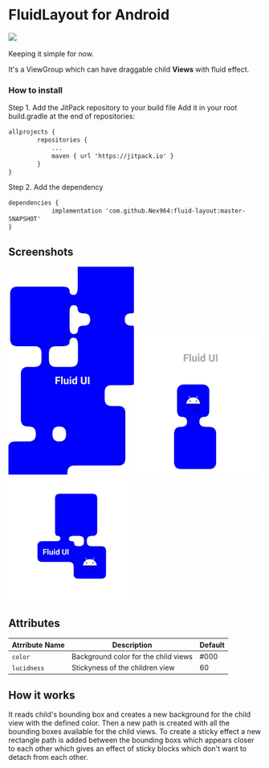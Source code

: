 # FluidLayout for Android
[![](https://jitpack.io/v/Nex964/fluid-layout.svg)](https://jitpack.io/#Nex964/fluid-layout)

Keeping it simple for now.

It's a ViewGroup which can have draggable child <b>Views</b> with fluid effect.

### How to install

Step 1. Add the JitPack repository to your build file
Add it in your root build.gradle at the end of repositories:
```
allprojects {
		repositories {
			...
			maven { url 'https://jitpack.io' }
		}
}
```
Step 2. Add the dependency
```
dependencies {
	        implementation 'com.github.Nex964:fluid-layout:master-SNAPSHOT'
}
```
## Screenshots
<p float="left">
	<img src="screenshots/ss1.jpg?raw=true" width=250/>
	<img src="screenshots/ss2.jpg?raw=true" width=250/>
	<img src="screenshots/ss3.jpg?raw=true" width=250/>
</p>

## Attributes

| Atrribute Name | Description | Default |
| --- | --- | --- | 
| `color` | Background color for the child views | #000 |
| `lucidness` | Stickyness of the children view | 60 |

## How it works

It reads child's bounding box and creates a new background for the child view with the defined color. Then a new path is created with all the bounding boxes available for the child views.
To create a sticky effect a new rectangle path is added between the bounding boxs which appears closer to each other which gives an effect of sticky blocks which don't want to detach from each other.
